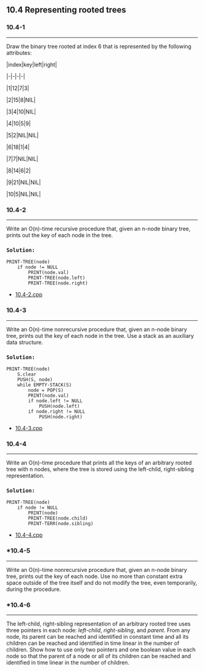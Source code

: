 ## 10.4 Representing rooted trees

### 10.4-1
***
Draw the binary tree rooted at index 6 that is represented by the following attributes:

|index|key|left|right|

|-|-|-|-|

|1|12|7|3|

|2|15|8|NIL|

|3|4|10|NIL|

|4|10|5|9|

|5|2|NIL|NIL|

|6|18|1|4|

|7|7|NIL|NIL|

|8|14|6|2|

|9|21|NIL|NIL|

|10|5|NIL|NIL|

### 10.4-2
***
Write an O(n)-time recursive procedure that, given an n-node binary tree, prints out the key of each node in the tree.

### `Solution:`
    PRINT-TREE(node)
        if node != NULL
            PRINT(node.val)
            PRINT-TREE(node.left)
            PRINT-TREE(node.right)
* [10.4-2.cpp](./exercise_code/10.4-2.cpp)

### 10.4-3
***
Write an O(n)-time nonrecursive procedure that, given an n-node binary tree, prints out the key of each node in the tree. Use a stack 
as an auxiliary data structure.

### `Solution:`
    PRINT-TREE(node)
        S.clear
        PUSH(S, node)
        while EMPTY-STACK(S)
            node = POP(S)
            PRINT(node.val)
            if node.left != NULL
                PUSH(node.left)
            if node.right != NULL
                PUSH(node.right)
* [10.4-3.cpp](./exercise_code/10.4-3.cpp)

### 10.4-4
***
Write an O(n)-time procedure that prints all the keys of an arbitrary rooted tree with n nodes, where the tree is stored using the 
left-child, right-sibling representation.

### `Solution:`
    PRINT-TREE(node)
        if node != NULL
            PRINT(node)
            PRINT-TREE(node.child)
            PRINT-TERR(node.sibling)
* [10.4-4.cpp](./exercise_code/10.4-4.cpp)

### *10.4-5
***
Write an O(n)-time nonrecursive procedure that, given an n-node binary tree, prints out the key of each node. Use no more than 
constant extra space outside of the tree itself and do not modify the tree, even temporarily, during the procedure.

### *10.4-6
***
The left-child, right-sibling representation of an arbitrary rooted tree uses three pointers in each node: _left-child_, _right-sibling_, and _parent_. From any node, its parent can be reached and identified in constant time and all its children can be 
reached and identified in time linear in the number of children. Show how to use only two pointers and one boolean value in each 
node so that the parent of a node or all of its children can be reached and identified in time linear in the number of children.


